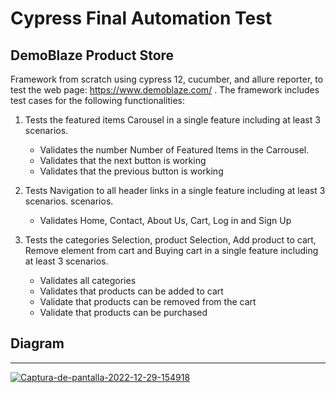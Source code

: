 # Cypress Final Automation Test

## DemoBlaze Product Store

Framework from scratch using cypress 12, cucumber, and allure reporter, to
test the web page: https://www.demoblaze.com/ . The framework includes test cases for
the following functionalities:

1. Tests the featured items Carousel in a single feature including at least 3 scenarios.
    * Validates the number Number of Featured Items in the Carrousel.
    * Validates that the next button is working
    * Validates that the previous button is working

2. Tests Navigation to all header links in a single feature including at least 3 scenarios.
scenarios.
    * Validates Home, Contact, About Us, Cart, Log in and Sign Up

3. Tests the categories Selection, product Selection, Add product to cart, Remove element from cart and Buying cart in a single feature including at least 3 scenarios.
    * Validates all categories
    * Validates that products can be added to cart
    * Validate that products can be removed from the cart
    * Validate that products can be purchased

## Diagram

_________________________


<a href="https://ibb.co/6N8zw5x"><img src="https://i.ibb.co/rv3Y0JS/Captura-de-pantalla-2022-12-29-154918.png" alt="Captura-de-pantalla-2022-12-29-154918" border="0"></a>
